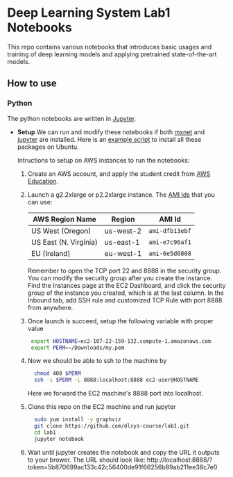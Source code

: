 # Deep Learning System Lab1 Notebooks

This repo contains various notebooks that introduces basic usages and training
of deep learning models and applying pretrained state-of-the-art models.

## How to use

### Python

The python notebooks are written in [Jupyter](http://jupyter.org/).

- **Setup** We can run and modify these notebooks if both [mxnet](http://mxnet.io/get_started/index.html#setup-and-installation) and [jupyter](http://jupyter.org/) are
  installed. Here is an [example script](https://gist.github.com/mli/b64322f446b2043e3350ddcbfa5957be) to install all these packages on Ubuntu.

  Intructions to setup on AWS instances to run the notebooks:
  
  1.  Create an AWS account, and apply the student credit from [AWS Education](https://aws.amazon.com/education/awseducate).

  2.  Launch a g2.2xlarge or p2.2xlarge instance. The [AMI Ids](https://aws.amazon.com/marketplace/pp/B01M0AXXQB) that you can use:
  
      | AWS Region Name       | Region      | AMI Id         |
      |-----------------------|-------------|----------------|
      | US West (Oregon)      | us-west-2   | `ami-dfb13ebf` |
      | US East (N. Virginia) | us-east-1   | `ami-e7c96af1` |
      | EU (Ireland)          | eu-west-1   | `ami-6e5d6808` |
    
      Remember to open the TCP port 22 and 8888 in the security group. You can modify the security group after you create the instance. 
      Find the Instances page at the EC2 Dashboard, and click the security group of the instance you created, which is at the last column.
      In the Inbound tab, add SSH rule and customized TCP Rule with port 8888 from anywhere.

  3.  Once launch is succeed, setup the following variable with proper value

      ```bash
       export HOSTNAME=ec2-107-22-159-132.compute-1.amazonaws.com
       export PERM=~/Downloads/my.pem
      ```

  4. Now we should be able to ssh to the machine by

      ```bash
        chmod 400 $PERM
        ssh -i $PERM -L 8888:localhost:8888 ec2-user@HOSTNAME
      ```

      Here we forward the EC2 machine's 8888 port into localhost.

  5. Clone this repo on the EC2 machine and run jupyter

      ```bash
        sudo yum install -y graphviz
        git clone https://github.com/dlsys-course/lab1.git
        cd lab1
        jupyter notebook
      ```

  6. Wait until jupyter creates the notebook and copy the URL it outputs to your brower.
   The URL should look like:
   http://localhost:8888/?token=5b870699ac133c42c56400de91f66256b89ab211ee38c7e0
